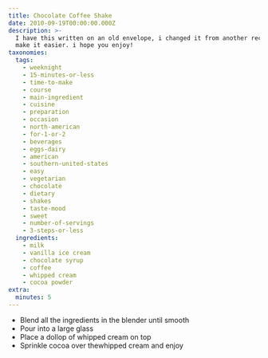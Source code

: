 ```yaml
---
title: Chocolate Coffee Shake
date: 2010-09-19T00:00:00.000Z
description: >-
  I have this written on an old envelope, i changed it from another recipe to
  make it easier. i hope you enjoy!
taxonomies:
  tags:
    - weeknight
    - 15-minutes-or-less
    - time-to-make
    - course
    - main-ingredient
    - cuisine
    - preparation
    - occasion
    - north-american
    - for-1-or-2
    - beverages
    - eggs-dairy
    - american
    - southern-united-states
    - easy
    - vegetarian
    - chocolate
    - dietary
    - shakes
    - taste-mood
    - sweet
    - number-of-servings
    - 3-steps-or-less
  ingredients:
    - milk
    - vanilla ice cream
    - chocolate syrup
    - coffee
    - whipped cream
    - cocoa powder
extra:
  minutes: 5
---
```

 - Blend all the ingredients in the blender until smooth
 - Pour into a large glass
 - Place a dollop of whipped cream on top
 - Sprinkle cocoa over thewhipped cream and enjoy
